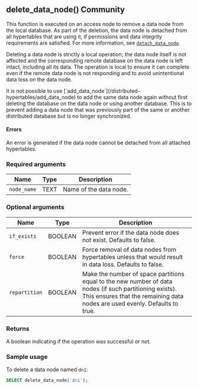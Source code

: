 ## delete_data_node() <tag type="community">Community</tag>

This function is executed on an access node to remove a data
node from the local database. As part of the deletion, the data node
is detached from all hypertables that are using it, if permissions
and data integrity requirements are satisfied. For more information,
see [`detach_data_node`](/distributed-hypertables/detach_data_node).

Deleting a data node is strictly a local operation; the data
node itself is not affected and the corresponding remote database
on the data node is left intact, including all its data. The
operation is local to ensure it can complete even if the remote
data node is not responding and to avoid unintentional data loss on
the data node.

<highlight type="note">
It is not possible to use
[`add_data_node`](/distributed-hypertables/add_data_node) to add the
same data node again without first deleting the database on the data
node or using another database. This is to prevent adding a data node
that was previously part of the same or another distributed database
but is no longer synchronized.
</highlight>

#### Errors

An error is generated if the data node cannot be detached from
all attached hypertables.

### Required arguments

|Name|Type|Description|
|---|---|---|
| `node_name` | TEXT | Name of the data node. |

### Optional arguments

|Name|Type|Description|
|---|---|---|
| `if_exists`   | BOOLEAN | Prevent error if the data node does not exist. Defaults to false. |
| `force`       | BOOLEAN | Force removal of data nodes from hypertables unless that would result in data loss.  Defaults to false. |
| `repartition` | BOOLEAN | Make the number of space partitions equal to the new number of data nodes (if such partitioning exists). This ensures that the remaining data nodes are used evenly. Defaults to true. |

### Returns

A boolean indicating if the operation was successful or not.

### Sample usage

To delete a data node named `dn1`:
```sql
SELECT delete_data_node('dn1');
```
